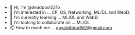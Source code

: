 - 👋 Hi, I’m @deadpool221b
- 👀 I’m interested in ... CP, OS, Networking, ML/DL and WebD. 
- 🌱 I’m currently learning ... ML/DL and WebD.
- 💞️ I’m looking to collaborate on ... ML/DL
- 📫 How to reach me ... goyalvibhor987@gmail.com

<!---
deadpool221b/deadpool221b is a ✨ special ✨ repository because its `README.md` (this file) appears on your GitHub profile.
You can click the Preview link to take a look at your changes.
--->
